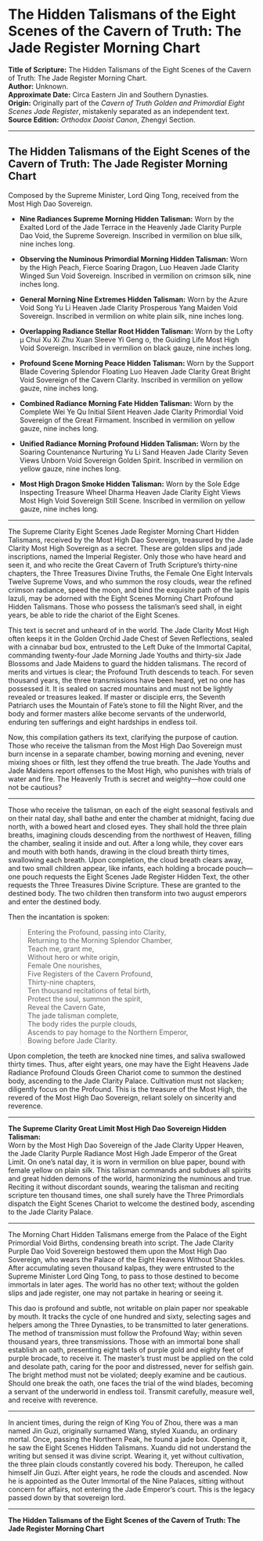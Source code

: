 # The Hidden Talismans of the Eight Scenes of the Cavern of Truth: The Jade Register Morning Chart

**Title of Scripture:** The Hidden Talismans of the Eight Scenes of the Cavern of Truth: The Jade Register Morning Chart.  
**Author:** Unknown.  
**Approximate Date:** Circa Eastern Jin and Southern Dynasties.  
**Origin:** Originally part of the *Cavern of Truth Golden and Primordial Eight Scenes Jade Register*, mistakenly separated as an independent text.  
**Source Edition:** *Orthodox Daoist Canon*, Zhengyi Section.

---

## The Hidden Talismans of the Eight Scenes of the Cavern of Truth: The Jade Register Morning Chart

Composed by the Supreme Minister, Lord Qing Tong, received from the Most High Dao Sovereign.

- **Nine Radiances Supreme Morning Hidden Talisman:** Worn by the Exalted Lord of the Jade Terrace in the Heavenly Jade Clarity Purple Dao Void, the Supreme Sovereign. Inscribed in vermilion on blue silk, nine inches long.

- **Observing the Numinous Primordial Morning Hidden Talisman:** Worn by the High Peach, Fierce Soaring Dragon, Luo Heaven Jade Clarity Winged Sun Void Sovereign. Inscribed in vermilion on crimson silk, nine inches long.

- **General Morning Nine Extremes Hidden Talisman:** Worn by the Azure Void Song Yu Li Heaven Jade Clarity Prosperous Yang Maiden Void Sovereign. Inscribed in vermilion on white plain silk, nine inches long.

- **Overlapping Radiance Stellar Root Hidden Talisman:** Worn by the Lofty μ Chui Xu Xi Zhu Xuan Sleeve Yi Geng o, the Guiding Life Most High Void Sovereign. Inscribed in vermilion on black gauze, nine inches long.

- **Profound Scene Morning Peace Hidden Talisman:** Worn by the Support Blade Covering Splendor Floating Luo Heaven Jade Clarity Great Bright Void Sovereign of the Cavern Clarity. Inscribed in vermilion on yellow gauze, nine inches long.

- **Combined Radiance Morning Fate Hidden Talisman:** Worn by the Complete Wei Ye Qu Initial Silent Heaven Jade Clarity Primordial Void Sovereign of the Great Firmament. Inscribed in vermilion on yellow gauze, nine inches long.

- **Unified Radiance Morning Profound Hidden Talisman:** Worn by the Soaring Countenance Nurturing Yu Li Sand Heaven Jade Clarity Seven Views Unborn Void Sovereign Golden Spirit. Inscribed in vermilion on yellow gauze, nine inches long.

- **Most High Dragon Smoke Hidden Talisman:** Worn by the Sole Edge Inspecting Treasure Wheel Dharma Heaven Jade Clarity Eight Views Most High Void Sovereign Still Scene. Inscribed in vermilion on yellow gauze, nine inches long.

---

The Supreme Clarity Eight Scenes Jade Register Morning Chart Hidden Talismans, received by the Most High Dao Sovereign, treasured by the Jade Clarity Most High Sovereign as a secret. These are golden slips and jade inscriptions, named the Imperial Register. Only those who have heard and seen it, and who recite the Great Cavern of Truth Scripture’s thirty-nine chapters, the Three Treasures Divine Truths, the Female One Eight Intervals Twelve Supreme Vows, and who summon the rosy clouds, wear the refined crimson radiance, speed the moon, and bind the exquisite path of the lapis lazuli, may be adorned with the Eight Scenes Morning Chart Profound Hidden Talismans. Those who possess the talisman’s seed shall, in eight years, be able to ride the chariot of the Eight Scenes.

This text is secret and unheard of in the world. The Jade Clarity Most High often keeps it in the Golden Orchid Jade Chest of Seven Reflections, sealed with a cinnabar bud box, entrusted to the Left Duke of the Immortal Capital, commanding twenty-four Jade Morning Jade Youths and thirty-six Jade Blossoms and Jade Maidens to guard the hidden talismans. The record of merits and virtues is clear; the Profound Truth descends to teach. For seven thousand years, the three transmissions have been heard, yet no one has possessed it. It is sealed on sacred mountains and must not be lightly revealed or treasures leaked. If master or disciple errs, the Seventh Patriarch uses the Mountain of Fate’s stone to fill the Night River, and the body and former masters alike become servants of the underworld, enduring ten sufferings and eight hardships in endless toil.

Now, this compilation gathers its text, clarifying the purpose of caution. Those who receive the talisman from the Most High Dao Sovereign must burn incense in a separate chamber, bowing morning and evening, never mixing shoes or filth, lest they offend the true breath. The Jade Youths and Jade Maidens report offenses to the Most High, who punishes with trials of water and fire. The Heavenly Truth is secret and weighty—how could one not be cautious?

---

Those who receive the talisman, on each of the eight seasonal festivals and on their natal day, shall bathe and enter the chamber at midnight, facing due north, with a bowed heart and closed eyes. They shall hold the three plain breaths, imagining clouds descending from the northwest of Heaven, filling the chamber, sealing it inside and out. After a long while, they cover ears and mouth with both hands, drawing in the cloud breath thirty times, swallowing each breath. Upon completion, the cloud breath clears away, and two small children appear, like infants, each holding a brocade pouch—one pouch requests the Eight Scenes Jade Register Hidden Text, the other requests the Three Treasures Divine Scripture. These are granted to the destined body. The two children then transform into two august emperors and enter the destined body.

Then the incantation is spoken:

> Entering the Profound, passing into Clarity,  
> Returning to the Morning Splendor Chamber,  
> Teach me, grant me,  
> Without hero or white origin,  
> Female One nourishes,  
> Five Registers of the Cavern Profound,  
> Thirty-nine chapters,  
> Ten thousand recitations of fetal birth,  
> Protect the soul, summon the spirit,  
> Reveal the Cavern Gate,  
> The jade talisman complete,  
> The body rides the purple clouds,  
> Ascends to pay homage to the Northern Emperor,  
> Bowing before Jade Clarity.

Upon completion, the teeth are knocked nine times, and saliva swallowed thirty times. Thus, after eight years, one may have the Eight Heavens Jade Radiance Profound Clouds Green Chariot come to summon the destined body, ascending to the Jade Clarity Palace. Cultivation must not slacken; diligently focus on the Profound. This is the treasure of the Most High, the revered of the Most High Dao Sovereign, reliant solely on sincerity and reverence.

---

**The Supreme Clarity Great Limit Most High Dao Sovereign Hidden Talisman:**  
Worn by the Most High Dao Sovereign of the Jade Clarity Upper Heaven, the Jade Clarity Purple Radiance Most High Jade Emperor of the Great Limit. On one’s natal day, it is worn in vermilion on blue paper, bound with female yellow on plain silk. This talisman commands and subdues all spirits and great hidden demons of the world, harmonizing the numinous and true. Reciting it without discordant sounds, wearing the talisman and reciting scripture ten thousand times, one shall surely have the Three Primordials dispatch the Eight Scenes Chariot to welcome the destined body, ascending to the Jade Clarity Palace.

---

The Morning Chart Hidden Talismans emerge from the Palace of the Eight Primordial Void Births, condensing breath into script. The Jade Clarity Purple Dao Void Sovereign bestowed them upon the Most High Dao Sovereign, who wears the Palace of the Eight Heavens Without Shackles. After accumulating seven thousand kalpas, they were entrusted to the Supreme Minister Lord Qing Tong, to pass to those destined to become immortals in later ages. The world has no other text; without the golden slips and jade register, one may not partake in hearing or seeing it.

This dao is profound and subtle, not writable on plain paper nor speakable by mouth. It tracks the cycle of one hundred and sixty, selecting sages and helpers among the Three Dynasties, to be transmitted to later generations. The method of transmission must follow the Profound Way; within seven thousand years, three transmissions. Those with an immortal bone shall establish an oath, presenting eight taels of purple gold and eighty feet of purple brocade, to receive it. The master’s trust must be applied on the cold and desolate path, caring for the poor and distressed, never for selfish gain. The bright method must not be violated; deeply examine and be cautious. Should one break the oath, one faces the trial of the wind blades, becoming a servant of the underworld in endless toil. Transmit carefully, measure well, and receive with reverence.

---

In ancient times, during the reign of King You of Zhou, there was a man named Jin Guzi, originally surnamed Wang, styled Xuandu, an ordinary mortal. Once, passing the Northern Peak, he found a jade box. Opening it, he saw the Eight Scenes Hidden Talismans. Xuandu did not understand the writing but sensed it was divine script. Wearing it, yet without cultivation, the three plain clouds constantly covered his body. Thereupon, he called himself Jin Guzi. After eight years, he rode the clouds and ascended. Now he is appointed as the Outer Immortal of the Nine Palaces, sitting without concern for affairs, not entering the Jade Emperor’s court. This is the legacy passed down by that sovereign lord.

---

**The Hidden Talismans of the Eight Scenes of the Cavern of Truth: The Jade Register Morning Chart**